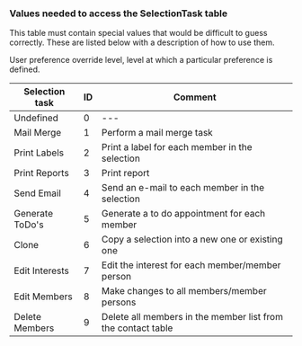 <!-- markdownlint-disable-file MD041 -->
### Values needed to access the SelectionTask table

This table must contain special values that would be difficult to guess correctly. These are listed below with a description of how to use them.

User preference override level, level at which a particular preference is defined.

| Selection task | ID | Comment |
|---|---|---|
| Undefined | 0 |---|
| Mail Merge | 1 | Perform a mail merge task |
| Print Labels | 2 | Print a label for each member in the selection |
| Print Reports | 3 | Print report |
| Send Email | 4 | Send an e-mail to each member in the selection |
| Generate ToDo's | 5 | Generate a to do appointment for each member |
| Clone | 6 | Copy a selection into a new one or existing one |
| Edit Interests | 7 | Edit the interest for each member/member person |
| Edit Members | 8 | Make changes to all members/member persons |
| Delete Members | 9 | Delete all members in the member list from the contact table |
